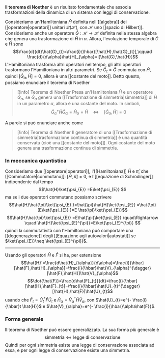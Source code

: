 Il **teorema di Noether** è un risultato fondamentale che associa trasformazioni della dinamica di un sistema con leggi di conservazione.

Consideriamo un'Hamiltoniana $\hat{H}$ definita nell'[[algebra]] dei [[operatore|operatori]] unitari $\mathcal{B}(\mathcal{H})$, con $\mathcal{H}$ uno [[spazio di Hilbert]]. Consideriamo anche un operatore $\hat{G}:\mathcal{H}\to \mathcal{H}$ definita nella stessa algebra che genera una trasformazione di $\hat{H}$ in $\alpha$. Allora, l'evoluzione temporale di $\hat{G}$ e $\hat{H}$ sono
$$\frac{d}{dt}\hat{G}_{t}=\frac{i}{\hbar}[\hat{H},\hat{G}_{t}],\qquad \frac{d}{d\alpha}\hat{H}_{\alpha}=i[\hat{G},\hat{H}]$$
L'Hamiltoniana trasforma altri operatori nel tempo, gli altri operatori trasformano l'Hamiltoniana in altri parametri. Se $\hat{G}_{t}=\hat{G}$ commuta con $\hat{H}$, quindi $[\hat{G}_{\alpha},\hat{H}]=0$, allora è una [[costante del moto]]. Detto questo, possiamo enunciare il teorema di Noether

> [!info] Teorema di Noether
> Presa un'Hamiltoniana $\hat{H}$ e un operatore $\hat{G}_{\alpha}$, se $\hat{G}_{\alpha}$ genera una [[Trasformazione di simmetria|simmetria]] di $\hat{H}$ in un parametro $\alpha$, allora è una costante del moto. In simboli,
> $$\hat{G}_{\alpha}^{+}\hat{H}\hat{G}_{\alpha}=\hat{H}_{\alpha}=\hat{H}\quad \Leftrightarrow \quad [\hat{G}_{\alpha},\hat{H}]=0$$

A parole si può enunciare anche come

> [!info] Teorema di Noether
> Il generatore di una [[Trasformazione di simmetria|trasformazione continua di simmetria]] è una quantità conservata (cioè una [[costante del moto]]). Ogni costante del moto genera una trasformazione continua di simmetria.
### In meccanica quantistica
Consideriamo due [[operatore|operatori]], l'[[Hamiltoniana]] $\hat{H}$ e $\hat{\pi}$, che [[Commutatore|commutano]]: $[\hat{H},\hat{\pi}]=0$, e l'[[equazione di Schrödinger]] indipendente dal tempo
$$\hat{H}\ket{\psi_{E}} =E\ket{\psi_{E}} $$
ma se i due operatori commutano possiamo scrivere
$$\hat{H}\hat{\pi}\ket{\psi_{E} }=\hat{\pi}\hat{H}\ket{\psi_{E}} =\hat{\pi}(E\ket{\psi_{E}} )=E \hat{\pi}\ket{\psi_{E}}$$
$$\hat{H}\hat{\pi}\ket{\psi_{E}} =E\hat{\pi}\ket{\psi_{E}} \quad\Rightarrow \quad \hat{H}\ket{\psi_{E}^{\pi}}=E\ket{\psi_{E}^{\pi}}  $$
quindi la commutatività con l'Hamiltoniana può comportare una [[degenerazione]] degli [[Equazione agli autovalori|autostati]] se $\ket{\psi_{E}}\neq \ket{\psi_{E}^{\pi}}$.

---

Usando gli operatori $\hat{H}$ e $\hat{F}$ si ha, per estensione
$$\hat{H}'=\frac{d\hat{H}_{\alpha}}{d\alpha}=\frac{i}{\hbar}[\hat{F},\hat{H}_{\alpha}]=\frac{i}{\hbar}\hat{V}_{\alpha}^{\dagger}[\hat{F},\hat{H}]\hat{V}_{\alpha}$$
$$\dot{\hat{F}}=\frac{d\hat{F}_{t}}{dt}=\frac{i}{\hbar}[\hat{H},\hat{F}_{t}]=\frac{i}{\hbar}\hat{U}_{t}^{\dagger}[\hat{H},\hat{F}]\hat{U}_{t}$$
usando che $\hat{F}_{t}=\hat{U}_{t}^{\dagger}\hat{F}\hat{U}_{t}$ e $\hat{H}_{\alpha}=\hat{V}_{\alpha}^{\dagger}\hat{H}\hat{V}_{\alpha}$, con $\hat{U}_{t}=e^{- \frac{i}{\hbar}t \hat{H}}$ e $\hat{V}_{\alpha}=e^{- \frac{i}{\hbar}\alpha\hat{F}}$.
### Forma generale
Il teorema di Noether può essere generalizzato. La sua forma più generale è
$$\text{simmetria} \Leftrightarrow \text{legge di conservazione}$$
Quindi per ogni simmetria esiste una legge di conservazione associata ad essa, e per ogni legge di conservazione esiste una simmetria.